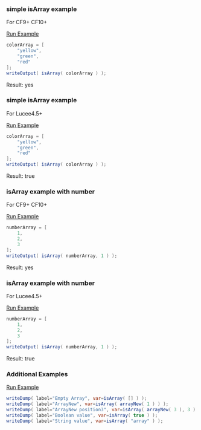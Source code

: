 ### simple isArray example

For CF9+ CF10+

<a href="https://try.boxlang.io/?code=eJxLzs%2FJL3IsKkqsVLBViFbg4lSqTM3JyS9X0gEy04tSU%2FPArKLUFCWuWGuu8qLMklT%2F0pKC0hINhcxisEYNhWSEIZoKmtZcAGG2GiQ%3D" target="_blank">Run Example</a>

```java
colorArray = [ 
	"yellow",
	"green",
	"red"
];
writeOutput( isArray( colorArray ) );

```

Result: yes

### simple isArray example

For Lucee4.5+

<a href="https://try.boxlang.io/?code=eJxLzs%2FJL3IsKkqsVLBViFbg4lSqTM3JyS9X0gEy04tSU%2FPArKLUFCWuWGuu8qLMklT%2F0pKC0hINhcxisEYNhWSEIZoKmtZcAGG2GiQ%3D" target="_blank">Run Example</a>

```java
colorArray = [ 
	"yellow",
	"green",
	"red"
];
writeOutput( isArray( colorArray ) );

```

Result: true

### isArray example with number

For CF9+ CF10+

<a href="https://try.boxlang.io/?code=eJzLK81NSi1yLCpKrFSwVYhW4OI01OHiNAJiY65Ya67yosySVP%2FSkoLSEg2FzGKwOg2FPIQmHQVDBU0FTWsuABqtFVc%3D" target="_blank">Run Example</a>

```java
numberArray = [ 
	1,
	2,
	3
];
writeOutput( isArray( numberArray, 1 ) );

```

Result: yes

### isArray example with number

For Lucee4.5+

<a href="https://try.boxlang.io/?code=eJzLK81NSi1yLCpKrFSwVYhW4OI01OHiNAJiY65Ya67yosySVP%2FSkoLSEg2FzGKwOg2FPIQmHQVDBU0FTWsuABqtFVc%3D" target="_blank">Run Example</a>

```java
numberArray = [ 
	1,
	2,
	3
];
writeOutput( isArray( numberArray, 1 ) );

```

Result: true

### Additional Examples

<a href="https://try.boxlang.io/?code=eJwrL8osSXUpzS3QUMhJTErNsVVyzS0oqVRwLCpKrFTSUShLLLLNLAbzNBSiYxU0FTStucoxNIEV%2BKWWo%2BtIhIprKBiCtOLXrFCQX5xZkpmfZ4zbGGMFTR0Qgd0kp%2Fz8nNTEPKDmnNJUdENKikpTcWkMLinKzEvHrk8JbLsSRCsAyt1jGg%3D%3D" target="_blank">Run Example</a>

```java
writeDump( label="Empty Array", var=isArray( [] ) );
writeDump( label="ArrayNew", var=isArray( arrayNew( 1 ) ) );
writeDump( label="ArrayNew position3", var=isArray( arrayNew( 3 ), 3 ) );
writeDump( label="Boolean value", var=isArray( true ) );
writeDump( label="String value", var=isArray( "array" ) );

```


